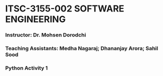 # ITSC-3155-002 SOFTWARE ENGINEERING

### Instructor: Dr. Mohsen Dorodchi
### Teaching Assistants: Medha Nagaraj; Dhananjay Arora; Sahil Sood

### Python Activity 1
